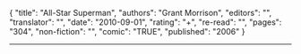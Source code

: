 {
"title": "All-Star Superman",
"authors": "Grant Morrison",
"editors": "",
"translator": "",
"date": "2010-09-01",
"rating": "+",
"re-read": "",
"pages": "304",
"non-fiction": "",
"comic": "TRUE",
"published": "2006"
}

---


